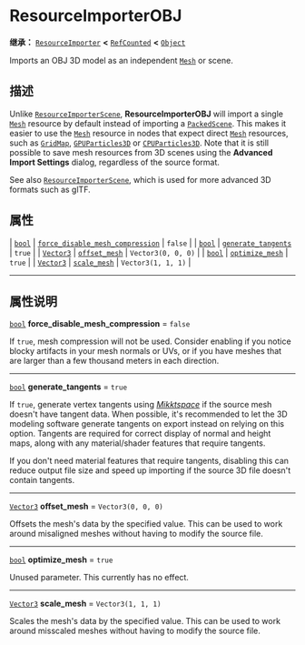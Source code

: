 <!-- ⚠ 请勿编辑本文件 ⚠ -->
<!-- 本文档使用脚本从 WeDot 引擎源码仓库生成。 -->
<!-- 生成脚本：https://github.com/WeDot-Engine/WeDot/tree/4.3/doc/tools/make_md.py； -->
<!-- 原文件：https://github.com/WeDot-Engine/WeDot/tree/4.3/doc/classes/ResourceImporterOBJ.xml。 -->

<div id="_class_resourceimporterobj"></div>

# ResourceImporterOBJ

**继承：** [`ResourceImporter`](class_resourceimporter.md) **<** [`RefCounted`](class_refcounted.md) **<** [`Object`](class_object.md)

Imports an OBJ 3D model as an independent [`Mesh`](class_mesh.md) or scene.

## 描述

Unlike [`ResourceImporterScene`](class_resourceimporterscene.md), **ResourceImporterOBJ** will import a single [`Mesh`](class_mesh.md) resource by default instead of importing a [`PackedScene`](class_packedscene.md). This makes it easier to use the [`Mesh`](class_mesh.md) resource in nodes that expect direct [`Mesh`](class_mesh.md) resources, such as [`GridMap`](class_gridmap.md), [`GPUParticles3D`](class_gpuparticles3d.md) or [`CPUParticles3D`](class_cpuparticles3d.md). Note that it is still possible to save mesh resources from 3D scenes using the **Advanced Import Settings** dialog, regardless of the source format.

See also [`ResourceImporterScene`](class_resourceimporterscene.md), which is used for more advanced 3D formats such as glTF.

## 属性

| [`bool`](class_bool.md)       | [`force_disable_mesh_compression`](#class_resourceimporterobj_property_force_disable_mesh_compression) | ``false``            |
| [`bool`](class_bool.md)       | [`generate_tangents`](#class_resourceimporterobj_property_generate_tangents)                           | ``true``             |
| [`Vector3`](class_vector3.md) | [`offset_mesh`](#class_resourceimporterobj_property_offset_mesh)                                       | ``Vector3(0, 0, 0)`` |
| [`bool`](class_bool.md)       | [`optimize_mesh`](#class_resourceimporterobj_property_optimize_mesh)                                   | ``true``             |
| [`Vector3`](class_vector3.md) | [`scale_mesh`](#class_resourceimporterobj_property_scale_mesh)                                         | ``Vector3(1, 1, 1)`` |

<!-- rst-class:: classref-section-separator -->

---

## 属性说明

<div id="_class_resourceimporterobj_property_force_disable_mesh_compression"></div>

[`bool`](class_bool.md) **force_disable_mesh_compression** = ``false`` <div id="class_resourceimporterobj_property_force_disable_mesh_compression"></div>

If `true`, mesh compression will not be used. Consider enabling if you notice blocky artifacts in your mesh normals or UVs, or if you have meshes that are larger than a few thousand meters in each direction.

<!-- rst-class:: classref-item-separator -->

---

<div id="_class_resourceimporterobj_property_generate_tangents"></div>

[`bool`](class_bool.md) **generate_tangents** = ``true`` <div id="class_resourceimporterobj_property_generate_tangents"></div>

If `true`, generate vertex tangents using [*Mikktspace*](http://www.mikktspace.com/) if the source mesh doesn't have tangent data. When possible, it's recommended to let the 3D modeling software generate tangents on export instead on relying on this option. Tangents are required for correct display of normal and height maps, along with any material/shader features that require tangents.

If you don't need material features that require tangents, disabling this can reduce output file size and speed up importing if the source 3D file doesn't contain tangents.

<!-- rst-class:: classref-item-separator -->

---

<div id="_class_resourceimporterobj_property_offset_mesh"></div>

[`Vector3`](class_vector3.md) **offset_mesh** = ``Vector3(0, 0, 0)`` <div id="class_resourceimporterobj_property_offset_mesh"></div>

Offsets the mesh's data by the specified value. This can be used to work around misaligned meshes without having to modify the source file.

<!-- rst-class:: classref-item-separator -->

---

<div id="_class_resourceimporterobj_property_optimize_mesh"></div>

[`bool`](class_bool.md) **optimize_mesh** = ``true`` <div id="class_resourceimporterobj_property_optimize_mesh"></div>

Unused parameter. This currently has no effect.

<!-- rst-class:: classref-item-separator -->

---

<div id="_class_resourceimporterobj_property_scale_mesh"></div>

[`Vector3`](class_vector3.md) **scale_mesh** = ``Vector3(1, 1, 1)`` <div id="class_resourceimporterobj_property_scale_mesh"></div>

Scales the mesh's data by the specified value. This can be used to work around misscaled meshes without having to modify the source file.

[^virtual]: 本方法通常需要用户覆盖才能生效。
[^const]: 本方法无副作用，不会修改该实例的任何成员变量。
[^vararg]: 本方法除了能接受在此处描述的参数外，还能够继续接受任意数量的参数。
[^constructor]: 本方法用于构造某个类型。
[^static]: 调用本方法无需实例，可直接使用类名进行调用。
[^operator]: 本方法描述的是使用本类型作为左操作数的有效运算符。
[^bitfield]: 这个值是由下列位标志构成位掩码的整数。
[^void]: 无返回值。
